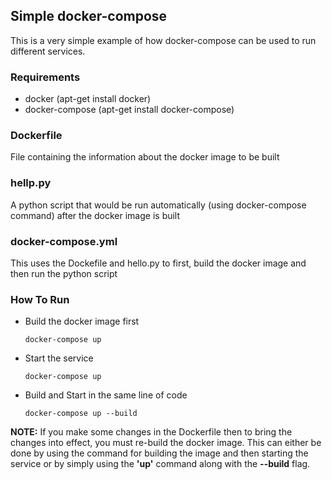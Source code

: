 ## Simple docker-compose
 
This is a very simple example of how docker-compose can be used to run different services.
 
### Requirements
* docker         (apt-get install docker)   
* docker-compose (apt-get install docker-compose)

### Dockerfile
File containing the information about the docker image to be built
 
### hellp.py
A python script that would be run automatically (using docker-compose command) after the docker image is built
 
### docker-compose.yml
This uses the Dockefile and hello.py to first, build the docker image and then run the python script 

### How To Run

* Build the docker image first
  ```
  docker-compose up
  ```

* Start the service
  ```
  docker-compose up
  ```

* Build and Start in the same line of code
  ```
  docker-compose up --build
  ```

<strong>NOTE:</strong> If you make some changes in the Dockerfile then to bring the changes into effect, you must re-build the docker image. This can either be done by using the command for building the  image and then starting the service or by simply using the <b>'up'</b> command along with the <b>--build</b> flag.  
